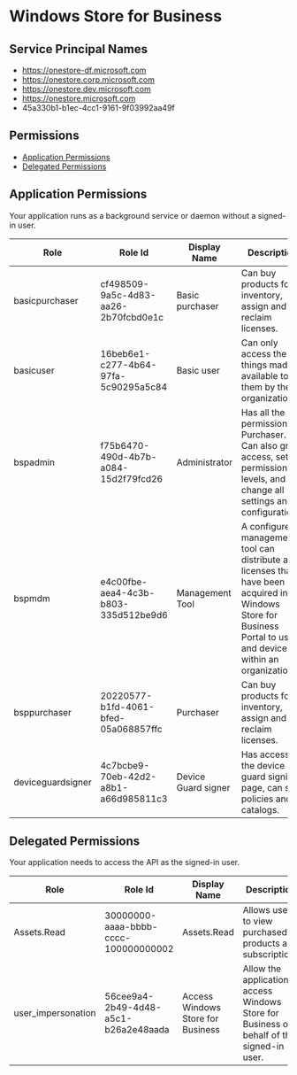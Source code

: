 # Windows Store for Business
## Service Principal Names
- https://onestore-df.microsoft.com
- https://onestore.corp.microsoft.com
- https://onestore.dev.microsoft.com
- https://onestore.microsoft.com
- 45a330b1-b1ec-4cc1-9161-9f03992aa49f

 ## Permissions
- [Application Permissions](#application-permissions)
- [Delegated Permissions](#delegated-permissions)

## Application Permissions
Your application runs as a background service or daemon without a signed-in user.

| Role | Role Id | Display Name | Description |
|---|---|---|---|
| basicpurchaser | cf498509-9a5c-4d83-aa26-2b70fcbd0e1c | Basic purchaser | Can buy products for inventory, assign and reclaim licenses. |
| basicuser | 16beb6e1-c277-4b64-97fa-5c90295a5c84 | Basic user | Can only access the things made available to them by their organization. |
| bspadmin | f75b6470-490d-4b7b-a084-15d2f79fcd26 | Administrator | Has all the permissions of Purchaser. Can also grant access, set permission levels, and change all settings and configurations. |
| bspmdm | e4c00fbe-aea4-4c3b-b803-335d512be9d6 | Management Tool | A configured management tool can distribute app licenses that have been acquired in the Windows Store for Business Portal to users and devices within an organization. |
| bsppurchaser | 20220577-b1fd-4061-bfed-05a068857ffc | Purchaser | Can buy products for inventory, assign and reclaim licenses. |
| deviceguardsigner | 4c7bcbe9-70eb-42d2-a8b1-a66d985811c3 | Device Guard signer | Has access to the device guard signing page, can sign policies and catalogs. |

## Delegated Permissions
Your application needs to access the API as the signed-in user. 

| Role | Role Id | Display Name | Description |
|---|---|---|---|
| Assets.Read | 30000000-aaaa-bbbb-cccc-100000000002 | Assets.Read | Allows user to view purchased products and subscriptions |
| user_impersonation | 56cee9a4-2b49-4d48-a5c1-b26a2e48aada | Access Windows Store for Business | Allow the application to access Windows Store for Business on behalf of the signed-in user. |


